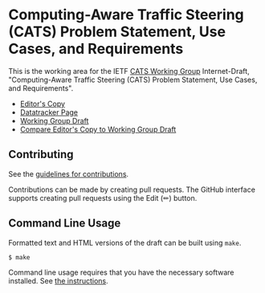 # Computing-Aware Traffic Steering (CATS) Problem Statement, Use Cases, and Requirements

This is the working area for the IETF [CATS Working Group](https://datatracker.ietf.org/wg/cats/documents/) Internet-Draft, "Computing-Aware Traffic Steering (CATS) Problem Statement, Use Cases, and Requirements".

* [Editor's Copy](https://cats-wg.github.io/draft-ietf-cats-usecases-requirements/#go.draft-ietf-cats-usecases-requirements.html)
* [Datatracker Page](https://datatracker.ietf.org/doc/draft-ietf-cats-usecases-requirements)
* [Working Group Draft](https://datatracker.ietf.org/doc/html/draft-ietf-cats-usecases-requirements)
* [Compare Editor's Copy to Working Group Draft](https://cats-wg.github.io/draft-ietf-cats-usecases-requirements/#go.draft-ietf-cats-usecases-requirements.diff)


## Contributing

See the
[guidelines for contributions](https://github.com/cats-wg/draft-ietf-cats-usecases-requirements/blob/main/CONTRIBUTING.md).

Contributions can be made by creating pull requests.
The GitHub interface supports creating pull requests using the Edit (✏) button.


## Command Line Usage

Formatted text and HTML versions of the draft can be built using `make`.

```sh
$ make
```

Command line usage requires that you have the necessary software installed.  See
[the instructions](https://github.com/martinthomson/i-d-template/blob/main/doc/SETUP.md).


